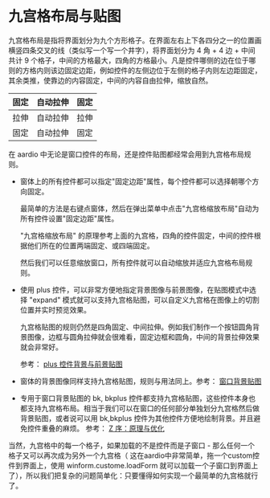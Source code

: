# 九宫格布局与贴图

九宫格布局是指将界面划分为九个方形格子。在界面左右上下各四分之一的位置画横竖四条交叉的线（类似写一个写一个井字），将界面划分为 4 角 + 4 边 + 中间 共计 9 个格子，中间的方格最大，四角的方格最小。凡是控件哪侧的边在位于哪则的方格内则该边固定边距，例如控件的左侧边位于左侧的格子内则左边距固定，其余类推，使靠边的内容固定，中间的内容自由拉伸，缩放自然。

| 固定 | 自动拉伸 | 固定 |  
|------|---------|-----|  
| 拉伸 | 自动拉伸 | 拉伸 |  
| 固定 | 自动拉伸 | 固定 |  

在 aardio 中无论是窗口控件的布局，还是控件贴图都经常会用到九宫格布局规则。

- 窗体上的所有控件都可以指定"固定边距"属性，每个控件都可以选择朝哪个方向固定。

    最简单的方法是右键点窗体，然后在弹出菜单中点击"九宫格缩放布局"自动为所有控件设置"固定边距"属性。  

    "九宫格缩放布局" 的原理参考上面的九宫格，四角的控件固定，中间的控件根据他们所在的位置两端固定、或四端固定。

    然后我们可以任意缩放窗口，所有控件就可以自动缩放并适应九宫格布局规则。

- 使用 plus 控件，可以非常方便地指定背景图像与前景图像，在贴图模式中选择 "expand" 模式就可以支持九宫格贴图，可以自定义九宫格在图像上的切割位置并实时预览效果。

    九宫格贴图的规则仍然是四角固定、中间拉伸。例如我们制作一个按钮圆角背景图像，边框与圆角拉伸就会很难看，固定边框和圆角，中间的背景拉伸效果就会非常好。

    参考： [plus 控件背景与前景贴图](ctrl/plus.md#image)

- 窗体的背景图像同样支持九宫格贴图，规则与用法同上。参考： [窗口背景贴图](background.md)

- 专用于窗口背景贴图的 bk, bkplus 控件都支持九宫格贴图，这些控件本身也都支持九宫格布局。相当于我们可以在窗口的任何部分单独划分九宫格然后做背景贴图，或者说可以用 bk,bkplus 控件为其他控件方便地绘制背景。并且避免控件重叠的麻烦。 参考： [Z 序：原理与优化](z-order.md) 
    

当然，九宫格中的每一个格子，如果加载的不是控件而是子窗口 - 那么任何一个格子又可以再次成为另外一个九宫格（ 这在aardio中非常简单，拖一个custom控件到界面上，使用 winform.custome.loadForm 就可以加载一个子窗口到界面上了），所以我们把复杂的问题简单化：只要懂得如何实现一个最简单的九宫格就行了。

